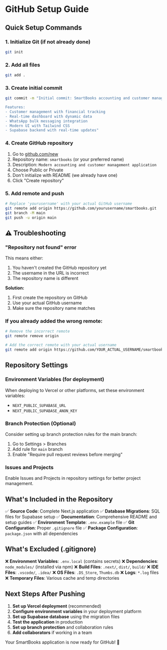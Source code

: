 # GitHub Setup Guide

## Quick Setup Commands

### 1. Initialize Git (if not already done)
```bash
git init
```

### 2. Add all files
```bash
git add .
```

### 3. Create initial commit
```bash
git commit -m "Initial commit: SmartBooks accounting and customer management app

Features:
- Customer management with financial tracking
- Real-time dashboard with dynamic data
- WhatsApp bulk messaging integration
- Modern UI with Tailwind CSS
- Supabase backend with real-time updates"
```

### 4. Create GitHub repository
1. Go to [github.com/new](https://github.com/new)
2. Repository name: `smartbooks` (or your preferred name)
3. Description: `Modern accounting and customer management application`
4. Choose Public or Private
5. Don't initialize with README (we already have one)
6. Click "Create repository"

### 5. Add remote and push
```bash
# Replace 'yourusername' with your actual GitHub username
git remote add origin https://github.com/yourusername/smartbooks.git
git branch -M main
git push -u origin main
```

## ⚠️ Troubleshooting

### "Repository not found" error
This means either:
1. You haven't created the GitHub repository yet
2. The username in the URL is incorrect
3. The repository name is different

**Solution:**
1. First create the repository on GitHub
2. Use your actual GitHub username
3. Make sure the repository name matches

### If you already added the wrong remote:
```bash
# Remove the incorrect remote
git remote remove origin

# Add the correct remote with your actual username
git remote add origin https://github.com/YOUR_ACTUAL_USERNAME/smartbooks.git
```

## Repository Settings

### Environment Variables (for deployment)
When deploying to Vercel or other platforms, set these environment variables:
- `NEXT_PUBLIC_SUPABASE_URL`
- `NEXT_PUBLIC_SUPABASE_ANON_KEY`

### Branch Protection (Optional)
Consider setting up branch protection rules for the main branch:
1. Go to Settings > Branches
2. Add rule for `main` branch
3. Enable "Require pull request reviews before merging"

### Issues and Projects
Enable Issues and Projects in repository settings for better project management.

## What's Included in the Repository

✅ **Source Code**: Complete Next.js application
✅ **Database Migrations**: SQL files for Supabase setup
✅ **Documentation**: Comprehensive README and setup guides
✅ **Environment Template**: `.env.example` file
✅ **Git Configuration**: Proper `.gitignore` file
✅ **Package Configuration**: `package.json` with all dependencies

## What's Excluded (.gitignore)

❌ **Environment Variables**: `.env.local` (contains secrets)
❌ **Dependencies**: `node_modules/` (installed via npm)
❌ **Build Files**: `.next/`, `dist/`, `build/`
❌ **IDE Files**: `.vscode/`, `.idea/`
❌ **OS Files**: `.DS_Store`, `Thumbs.db`
❌ **Logs**: `*.log` files
❌ **Temporary Files**: Various cache and temp directories

## Next Steps After Pushing

1. **Set up Vercel deployment** (recommended)
2. **Configure environment variables** in your deployment platform
3. **Set up Supabase database** using the migration files
4. **Test the application** in production
5. **Set up branch protection** and collaboration rules
6. **Add collaborators** if working in a team

Your SmartBooks application is now ready for GitHub! 🚀